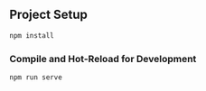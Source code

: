## Project Setup

```sh
npm install
```

### Compile and Hot-Reload for Development

```sh
npm run serve
```